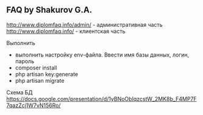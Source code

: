 ## FAQ by Shakurov G.A.

http://www.diplomfaq.info/admin/ - административная часть
http://www.diplomfaq.info/ - клиентская часть

Выполнить
- выполнить настройку env-файла. Ввести имя базы данных, логин, пароль
- composer install
- php artisan key:generate
- php artisan migrate

Схема БД
https://docs.google.com/presentation/d/1yBNoObIqzcstW_2MK8b_F4MP7F7qazZcj1W7vN156Ro/